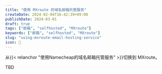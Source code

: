 ```yaml
---
title: "使用 MXroute 的域名邮箱托管服务"
createDate: 2024-02-04T16:42:39+09:00
publishDate: 2024-03-01
draft: true
tags: ["邮箱", "selfhosted", "MXroute"]
keywords: ["邮箱", "selfhosted", "MXroute"]
slug: "using-mxroute-email-hosting-service"
icon: 📧
---
```


从{{< relanchor "使用Namecheap的域名邮箱托管服务" >}}切换到 MXroute。

<!--more-->

TBD
